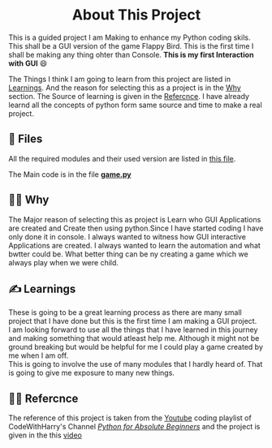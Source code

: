 <H1 style="text-align: center">  About This Project </H1>

This is a guided project I am Making to enhance my Python coding skils. This shall be a GUI version of the game Flappy Bird. This is the first time I shall be making any thing ohter than Console. **This is my first Interaction with GUI**  :smile:

The Things I think I am going to learn from this project are listed in [Learnings](#learnings). And the reason for selecting this as a project is in the [Why](#why) section.
The Source of learning is given in the [Refercnce](#refercnce). I have already learnd all the concepts of python form same source and time to make a real project.

## :open_file_folder: Files
All the required modules and their used version are listed in [this file](./requirements.txt).

<!-- Something about the files of the Project here -->

The Main code is in the file **[game.py](./game.py)**

## :student: Why
The Major reason of selecting this as project is Learn who GUI Applications are created and Create then using python.Since I have started coding I have only done it in console. I always wanted to witness how GUI interactive Applications are created. I always wanted to learn the automation and what bwtter could be. What better thing can be ny creating a game which we always play when we were child.

## :writing_hand: Learnings
These is going to be a great learning process as there are many small project that I have done but this is the first time I am making a GUI project. <br>
I am looking forward to use all the things that I have learned in this journey and making something that would atleast help me. Although it might not be ground breaking but would be helpful for me I could play a game created by me when I am off.<br>
This is going to involve the use of many modules that I hardly heard of. That is going to give me exposure to many new things.


## :technologist: Refercnce
The reference of this project is taken from the [Youtube](https://www.youtube.com) coding playlist of CodeWithHarry's Channel [*Python for Absolute Beginners*](https://www.youtube.com/playlist?list=PLu0W_9lII9agICnT8t4iYVSZ3eykIAOME) and the project is given in the this [video](https://www.youtube.com/watch?v=itB6VsP5UnA&list=PLu0W_9lII9agICnT8t4iYVSZ3eykIAOME&index=125)